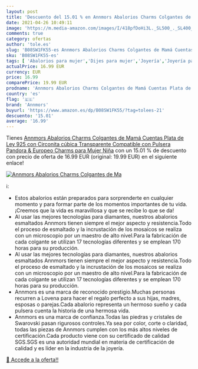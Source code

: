 ```yaml
---
layout: post
title: 'Descuento del 15.01 % en Annmors Abalorios Charms Colgantes de Ma'
date: 2021-04-26 10:49:11
image: 'https://m.media-amazon.com/images/I/418pfDoHi3L._SL500_._SL400_.jpg'
comments: true
category: ofertas
author: 'tole.es'
slug: 'B08SW1FK55-es Annmors Abalorios Charms Colgantes de Mamá Cuentas Plata...'
sku: 'B08SW1FK55-es'
tags: [ 'Abalorios para mujer','Dijes para mujer','Joyería','Joyería para mujer','annmors','de','ley','pandora','plata', ]
actualPrice: 16.99 EUR
currency: EUR
price: 16.99
comparePrice: 19.99 EUR
prodname: 'Annmors Abalorios Charms Colgantes de Mamá Cuentas Plata de Ley 925 con Circonita cúbica Transparente Compatible con Pulsera Pandora & Europeo  Charms para Mujer Niña'
country: 'es'
flag: '🇪🇸'
brand: 'Annmors'
buyurl: 'https://www.amazon.es/dp/B08SW1FK55/?tag=tolees-21'
descuento: '15.01'
average: '16.99'
---
```


Tienes [Annmors Abalorios Charms Colgantes de Mamá Cuentas Plata de Ley 925 con Circonita cúbica Transparente Compatible con Pulsera Pandora & Europeo  Charms para Mujer Niña](https://www.amazon.es/dp/B08SW1FK55/?tag=tolees-21) con un 15.01 % de descuento con precio de oferta de 16.99 EUR (original: 19.99 EUR) en el siguiente enlace!

[![Annmors Abalorios Charms Colgantes de Ma](https://m.media-amazon.com/images/I/418pfDoHi3L._SL500_._SL400_.jpg)](https://www.amazon.es/dp/B08SW1FK55/?tag=tolees-21)

ℹ️:

- Estos abalorios están preparados para sorprenderte en cualquier momento y para formar parte de los momentos importantes de tu vida.¡Creemos que la vida es maravillosa y que se recibe lo que se da!
- Al usar las mejores tecnologías para diamantes, nuestros abalorios esmaltados Annmors tienen siempre el mejor aspecto y resistencia.Todo el proceso de esmaltado y la incrustación de los mosaicos se realiza con un microscopio por un maestro de alto nivel.Para la fabricación de cada colgante se utilizan 17 tecnologías diferentes y se emplean 170 horas para su producción.
- Al usar las mejores tecnologías para diamantes, nuestros abalorios esmaltados Annmors tienen siempre el mejor aspecto y resistencia.Todo el proceso de esmaltado y la incrustación de los mosaicos se realiza con un microscopio por un maestro de alto nivel.Para la fabricación de cada colgante se utilizan 17 tecnologías diferentes y se emplean 170 horas para su producción.
- Annmors es una marca de reconocido prestigio.Muchas personas recurren a Lovena para hacer el regalo perfecto a sus hijas, madres, esposas o parejas.Cada abalorio representa un hermoso sueño y cada pulsera cuenta la historia de una hermosa vida.
- Annmors es una marca de confianza.Todas las piedras y cristales de Swarovski pasan rigurosos controles.Ya sea por color, corte o claridad, todas las piezas de Annmors cumplen con los más altos niveles de certificación.Cada producto viene con su certificado de calidad SGS.SGS es una autoridad mundial en materia de certificación de calidad y es líder en la industria de la joyería.

[🛒 Accede a la oferta!!](https://www.amazon.es/dp/B08SW1FK55/?tag=tolees-21)
